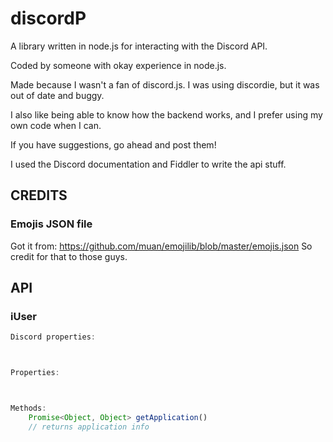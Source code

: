 # discordP
A library written in node.js for interacting with the Discord API.

Coded by someone with okay experience in node.js.

Made because I wasn't a fan of discord.js. I was using discordie, but it was out of date and buggy.

I also like being able to know how the backend works, and I prefer using my own code when I can.

If you have suggestions, go ahead and post them!

I used the Discord documentation and Fiddler to write the api stuff.

## CREDITS
### Emojis JSON file
Got it from: https://github.com/muan/emojilib/blob/master/emojis.json
So credit for that to those guys.

## API
### iUser
```js
Discord properties:



Properties:



Methods:
	Promise<Object, Object> getApplication()
	// returns application info
```